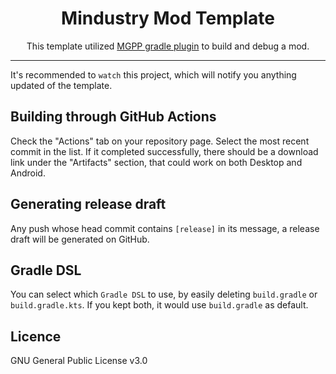 <div align="center">

# Mindustry Mod Template

This template utilized [MGPP gradle plugin](https://plumygame.github.io/mgpp/) to build and debug a mod.

</div>

___

It's recommended to `watch` this project, which will notify you anything updated of the template.


## Building through GitHub Actions
Check the "Actions" tab on your repository page. 
Select the most recent commit in the list. 
If it completed successfully, there should be a download link under the "Artifacts" section,
that could work on both Desktop and Android.

## Generating release draft
Any push whose head commit contains `[release]` in its message, a release draft will be generated on GitHub.

## Gradle DSL

You can select which `Gradle DSL` to use, by easily deleting `build.gradle` or `build.gradle.kts`.
If you kept both, it would use `build.gradle` as default.

## Licence
GNU General Public License v3.0